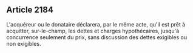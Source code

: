 Article 2184
----
L'acquéreur ou le donataire déclarera, par le même acte, qu'il est prêt à
acquitter, sur-le-champ, les dettes et charges hypothécaires, jusqu'à
concurrence seulement du prix, sans discussion des dettes exigibles ou non
exigibles.
